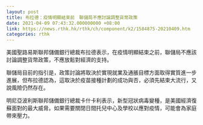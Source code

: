 ```yaml
---
layout: post
title: 布拉德：疫情明顯結束前　聯儲局不應討論調整貨幣政策
date: 2021-04-09 07:43:32.000000000 +08:00
link: https://news.rthk.hk/rthk/ch/component/k2/1584875-20210409.htm
categories: rthk
---
```


美國聖路易斯聯邦儲備銀行總裁布拉德表示，在疫情明顯結束之前，聯儲局不應該討論調整貨幣政策，不應放鬆對經濟的支持。

聯儲局目前的指引是，政策討論將取決於實現就業及通脹目標方面取得實質進一步進展，但布拉德認為，這取決於疫苗接種計劃的成功與否，必須先結束大流行，又說風險仍然存在。

明尼亞波利斯聯邦儲備銀行總裁卡什卡利表示，新型冠狀病毒變種，是美國經濟復蘇面對的最大威脅。如果需要關閉日間托兒中心及學校以應對疫情，可能會為家庭帶來壓力。
